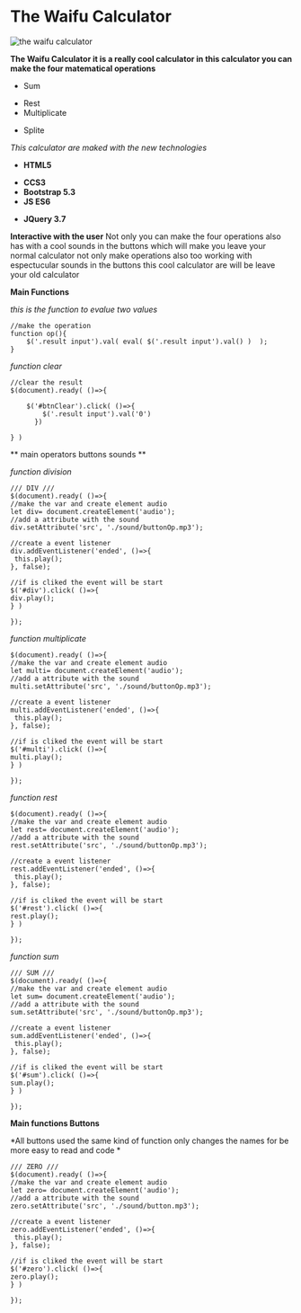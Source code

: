 # The Waifu Calculator 

![the waifu calculator](https://i.imgur.com/Fqyawnp.png)

**The Waifu Calculator it is a really cool calculator
in this calculator you can make the four matematical operations**

- Sum
* Rest
* Multiplicate
+ Splite


*This calculator are maked with the new technologies*

- **HTML5**
* **CCS3**
* **Bootstrap 5.3**
* **JS ES6**
+ **JQuery 3.7** 

**Interactive with the user**
Not only you can make the four operations also
has with a cool sounds in the buttons
which will make you leave your normal calculator
not only make operations also too 
working with espectucular sounds in the buttons
this cool calculator are will be leave your old calculator

**Main Functions**

*this is the function to evalue two values*
```
//make the operation
function op(){
    $('.result input').val( eval( $('.result input').val() )  );
}
```

*function clear*
```
//clear the result
$(document).ready( ()=>{

    $('#btnClear').click( ()=>{
        $('.result input').val('0')
      })

} )
```
** main operators buttons sounds **

*function division*
```
/// DIV ///
$(document).ready( ()=>{
//make the var and create element audio
let div= document.createElement('audio');
//add a attribute with the sound
div.setAttribute('src', './sound/buttonOp.mp3');

//create a event listener
div.addEventListener('ended', ()=>{
 this.play();
}, false);

//if is cliked the event will be start
$('#div').click( ()=>{
div.play();
} )

});
```

*function multiplicate*
```
$(document).ready( ()=>{
//make the var and create element audio
let multi= document.createElement('audio');
//add a attribute with the sound
multi.setAttribute('src', './sound/buttonOp.mp3');

//create a event listener
multi.addEventListener('ended', ()=>{
 this.play();
}, false);

//if is cliked the event will be start
$('#multi').click( ()=>{
multi.play();
} )

});
```

*function rest*
```
$(document).ready( ()=>{
//make the var and create element audio
let rest= document.createElement('audio');
//add a attribute with the sound
rest.setAttribute('src', './sound/buttonOp.mp3');

//create a event listener
rest.addEventListener('ended', ()=>{
 this.play();
}, false);

//if is cliked the event will be start
$('#rest').click( ()=>{
rest.play();
} )

});

```

*function sum*
```
/// SUM ///
$(document).ready( ()=>{
//make the var and create element audio
let sum= document.createElement('audio');
//add a attribute with the sound
sum.setAttribute('src', './sound/buttonOp.mp3');

//create a event listener
sum.addEventListener('ended', ()=>{
 this.play();
}, false);

//if is cliked the event will be start
$('#sum').click( ()=>{
sum.play();
} )

});
```

**Main functions Buttons**

*All buttons used the same kind of function only changes the names for be more easy to read and code *

```
/// ZERO ///
$(document).ready( ()=>{
//make the var and create element audio
let zero= document.createElement('audio');
//add a attribute with the sound
zero.setAttribute('src', './sound/button.mp3');

//create a event listener
zero.addEventListener('ended', ()=>{
 this.play();
}, false);

//if is cliked the event will be start
$('#zero').click( ()=>{
zero.play();
} )

});
```
